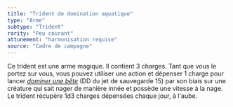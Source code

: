 ```yaml
---
title: "Trident de domination aquatique"
type: "Arme"
subtype: "Trident"
rarity: "Peu courant"
attunement: "harmonisation requise"
source: "Cadre de campagne"
---
```

Ce trident est une arme magique. Il contient 3 charges. Tant que vous le portez sur vous, vous pouvez utiliser une action et dépenser 1 charge pour lancer [_dominer une bête_](/grimoire/dominer-une-bete) (DD du jet de sauvegarde 15) par son biais sur une créature qui sait nager de manière innée et possède une vitesse à la nage. Le trident récupère 1d3 charges dépensées chaque jour, à l'aube.
